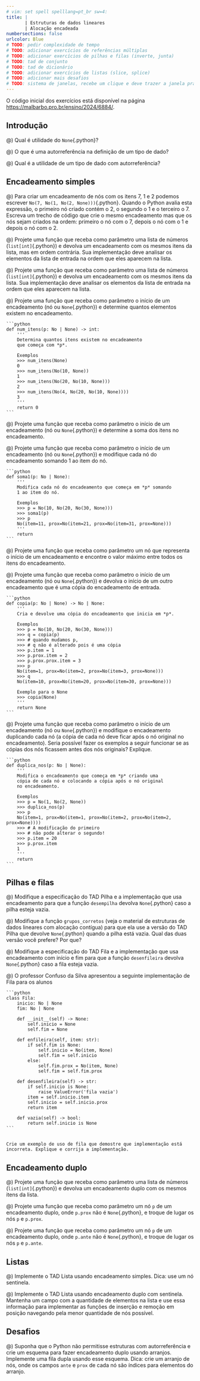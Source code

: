 ```yaml
---
# vim: set spell spelllang=pt_br sw=4:
title: |
       | Estruturas de dados lineares
       | Alocação encadeada
numbersections: false
urlcolor: Blue
# TODO: pedir complexidade de tempo
# TODO: adicionar exercícios de referências múltiplas
# TODO: adicionar exercícios de pilhas e filas (inverte, junta)
# TODO: tad de conjunto
# TODO: tad de dicionário
# TODO: adicionar exercícios de listas (slice, splice)
# TODO: adicionar mais desafios
# TODO: sistema de janelas, recebe um clique e deve trazer a janela pra frente da lista
---
```


O código inicial dos exercícios está disponível na página <https://malbarbo.pro.br/ensino/2024/6884/>.

## Introdução

@) Qual é utilidade do `None`{.python}?

@) O que é uma autorreferência na definição de um tipo de dado?

@) Qual é a utilidade de um tipo de dado com autorreferência?


## Encadeamento simples

@) Para criar um encadeamento de nós com os itens 7, 1 e 2 podemos escrever `No(7, No(1, No(2, None)))`{.python}. Quando o Python avalia esta expressão, o primeiro nó criado contém o 2, o segundo o 1 e o terceiro o 7. Escreva um trecho de código que crie o mesmo encadeamento mas que os nós sejam criados na ordem: primeiro o nó com o 7, depois o nó com o 1 e depois o nó com o 2.

@) Projete uma função que receba como parâmetro uma lista de números (`list[int]`{.python}) e devolva um encadeamento com os mesmos itens da lista, mas em ordem contrária. Sua implementação deve analisar os elementos da lista de entrada na ordem que eles aparecem na lista.

@) Projete uma função que receba como parâmetro uma lista de números (`list[int]`{.python}) e devolva um encadeamento com os mesmos itens da lista. Sua implementação deve analisar os elementos da lista de entrada na ordem que eles aparecem na lista.

@) Projete uma função que receba como parâmetro o início de um encadeamento (nó ou `None`{.python}) e determine quantos elementos existem no encadeamento.

    ```python
    def num_itens(p: No | None) -> int:
        '''
        Determina quantos itens existem no encadeamento
        que começa com *p*.

        Exemplos
        >>> num_itens(None)
        0
        >>> num_itens(No(10, None))
        1
        >>> num_itens(No(20, No(10, None)))
        2
        >>> num_itens(No(4, No(20, No(10, None))))
        3
        '''
        return 0
    ```

@) Projete uma função que receba como parâmetro o início de um encadeamento (nó ou `None`{.python}) e determine a soma dos itens no encadeamento.

@) Projete uma função que receba como parâmetro o início de um encadeamento (nó ou `None`{.python}) e modifique cada nó do encadeamento somando 1 ao item do nó.

    ```python
    def soma1(p: No | None):
        '''
        Modifica cada nó do encadeamento que começa em *p* somando
        1 ao item do nó.

        Exemplos
        >>> p = No(10, No(20, No(30, None)))
        >>> soma1(p)
        >>> p
        No(item=11, prox=No(item=21, prox=No(item=31, prox=None)))
        '''
        return
    ```

@) Projete uma função que receba como parâmetro um nó que representa o início de um encadeamento e encontre o valor máximo entre todos os itens do encadeamento.

@) Projete uma função que receba como parâmetro o início de um encadeamento (nó ou `None`{.python}) e devolva o início de um outro encadeamento que é uma cópia do encadeamento de entrada.

    ```python
    def copia(p: No | None) -> No | None:
        '''
        Cria e devolve uma cópia do encadeamento que inicia em *p*.

        Exemplos
        >>> p = No(10, No(20, No(30, None)))
        >>> q = copia(p)
        >>> # quando mudamos p,
        >>> # q não é alterado pois é uma cópia
        >>> p.item = 1
        >>> p.prox.item = 2
        >>> p.prox.prox.item = 3
        >>> p
        No(item=1, prox=No(item=2, prox=No(item=3, prox=None)))
        >>> q
        No(item=10, prox=No(item=20, prox=No(item=30, prox=None)))

        Exemplo para o None
        >>> copia(None)
        '''
        return None
    ```

@) Projete uma função que receba como parâmetro o início de um encadeamento (nó ou `None`{.python}) e modifique o encadeamento duplicando cada nó (a cópia de cada nó deve ficar após o nó original no encadeamento). Seria possível fazer os exemplos a seguir funcionar se as cópias dos nós ficassem antes dos nós originais? Explique.

    ```python
    def duplica_nos(p: No | None):
        '''
        Modifica o encadeamento que começa em *p* criando uma
        cópia de cada nó e colocando a cópia após o nó original
        no encadeamento.

        Exemplos
        >>> p = No(1, No(2, None))
        >>> duplica_nos(p)
        >>> p
        No(item=1, prox=No(item=1, prox=No(item=2, prox=No(item=2, prox=None))))
        >>> # A modificação do primeiro
        >>> # não pode alterar o segundo!
        >>> p.item = 20
        >>> p.prox.item
        1
        '''
        return
    ```


## Pilhas e filas

@) Modifique a especificação do TAD Pilha e a implementação que usa encadeamento para que a função `desempilha` devolva `None`{.python} caso a pilha esteja vazia.

@) Modifique a função `grupos_corretos` (veja o material de estruturas de dados lineares com alocação contígua) para que ela use a versão do TAD Pilha que devolve `None`{.python} quando a pilha está vazia. Qual das duas versão você prefere? Por que?

@) Modifique a especificação do TAD Fila e a implementação que usa encadeamento com início e fim para que a função `desenfileira` devolva `None`{.python} caso a fila esteja vazia.

@) O professor Confuso da Silva apresentou a seguinte implementação de Fila para os alunos

    ```python
    class Fila:
        inicio: No | None
        fim: No | None

        def __init__(self) -> None:
            self.inicio = None
            self.fim = None

        def enfileira(self, item: str):
            if self.fim is None:
                self.inicio = No(item, None)
                self.fim = self.inicio
            else:
                self.fim.prox = No(item, None)
                self.fim = self.fim.prox

        def desenfileira(self) -> str:
            if self.inicio is None:
                raise ValueError('fila vazia')
            item = self.inicio.item
            self.inicio = self.inicio.prox
            return item

        def vazia(self) -> bool:
            return self.inicio is None
    ```


    Crie um exemplo de uso de fila que demostre que implementação está incorreta. Explique e corrija a implementação.


## Encadeamento duplo

@) Projete uma função que receba como parâmetro uma lista de números (`list[int]`{.python}) e devolva um encadeamento duplo com os mesmos itens da lista.

@) Projete uma função que receba como parâmetro um nó `p` de um encadeamento duplo, onde `p.prox` não é `None`{.python}, e troque de lugar os nós `p` e `p.prox`.

@) Projete uma função que receba como parâmetro um nó `p` de um encadeamento duplo, onde `p.ante` não é `None`{.python}, e troque de lugar os nós `p` e `p.ante`.


## Listas

@) Implemente o TAD Lista usando encadeamento simples. Dica: use um nó sentinela.

@) Implemente o TAD Lista usando encadeamento duplo com sentinela. Mantenha um campo com a quantidade de elementos na lista e use essa informação para implementar as funções de inserção e remoção em posição navegando pela menor quantidade de nós possível.


## Desafios

@) Suponha que o Python não permitisse estruturas com autorreferência e crie um esquema para fazer encadeamento duplo usando arranjos. Implemente uma fila dupla usando esse esquema. Dica: crie um arranjo de nós, onde os campos `ante` e `prox` de cada nó são índices para elementos do arranjo.

